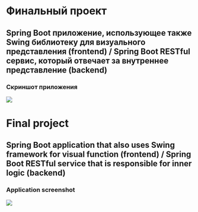 # Финальный проект
## Spring Boot приложение, использующее также Swing библиотеку для визуального представления (frontend) / Spring Boot RESTful сервис, который отвечает за внутреннее представление (backend)  

### Скриншот приложения
![](https://github.com/beryanow/java_optimization_labs/blob/master/Final%20Project%20(Restful%20Book%20Library)/screenshots/Снимок%20экрана%202020-12-12%20в%2017.12.08.png?raw=true)


# Final project
## Spring Boot application that also uses Swing framework for visual function (frontend) / Spring Boot RESTful service that is responsible for inner logic (backend)  

### Application screenshot
![](https://github.com/beryanow/java_optimization_labs/blob/master/Final%20Project%20(Restful%20Book%20Library)/screenshots/Снимок%20экрана%202020-12-12%20в%2017.12.08.png?raw=true)

